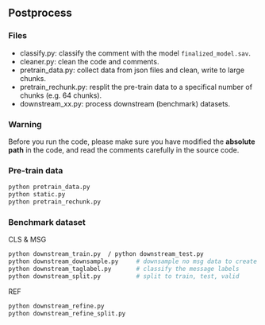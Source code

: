 ## Postprocess

### Files

* classify.py: classify the comment with the model `finalized_model.sav`.
* cleaner.py: clean the code and comments.
* pretrain_data.py: collect data from json files and clean, write to large chunks.
* pretrain_rechunk.py: resplit the pre-train data to a specifical number of chunks (e.g. 64 chunks).
* downstream_xx.py: process downstream (benchmark) datasets.



### Warning
Before you run the code, please make sure you have modified the **absolute path** in the code, and read the comments carefully in
the source code.

### Pre-train data
```bash
python pretrain_data.py
python static.py
python pretrain_rechunk.py
```

### Benchmark dataset
CLS & MSG
```bash
python downstream_train.py  / python downstream_test.py
python downstream_downsample.py     # downsample no msg data to create a balanced data
python downstream_taglabel.py       # classify the message labels
python downstream_split.py          # split to train, test, valid
```

REF
```bash
python downstream_refine.py
python downstream_refine_split.py
```